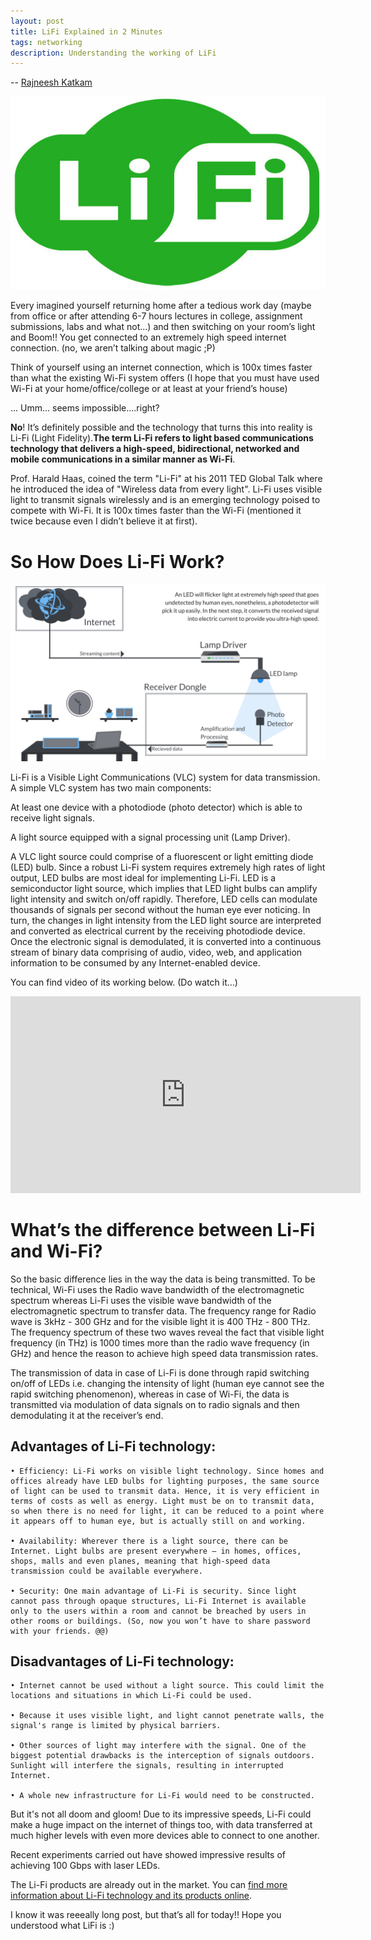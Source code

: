 ```yaml
---
layout: post
title: LiFi Explained in 2 Minutes
tags: networking
description: Understanding the working of LiFi
---
```


-- [Rajneesh Katkam](https://www.linkedin.com/in/rajneesh-katkam-460204115/)

![](/assets/posts/LiFi-Explained-in-2-Minutes/Lifi-image.jpg)


Every imagined yourself returning home after a tedious work day (maybe from office or after attending 6-7 hours lectures in college, assignment submissions, labs and what not…) and then switching on your room’s light and Boom!! You get connected to an extremely high speed internet connection. (no, we aren’t talking about magic ;P)

Think of yourself using an internet connection, which is 100x times faster than what the existing Wi-Fi system offers (I hope that you must have used Wi-Fi at your home/office/college or at least at your friend’s house) 


... Umm… seems impossible....right? 


**No**! It’s definitely possible and the technology that turns this into reality is Li-Fi (Light Fidelity).**The term Li-Fi refers to light based communications technology that delivers a high-speed, bidirectional, networked and mobile communications in a similar manner as Wi-Fi**.


Prof. Harald Haas, coined the term "Li-Fi" at his 2011 TED Global Talk where he introduced the idea of "Wireless data from every light". Li-Fi uses visible light to transmit signals wirelessly and is an emerging technology poised to compete with Wi-Fi. It is 100x times faster than the Wi-Fi (mentioned it twice because even I didn’t believe it at first). 


# So How Does Li-Fi Work? 

![](/assets/posts/LiFi-Explained-in-2-Minutes/how-lifi-works-1024x576.png)

Li-Fi is a Visible Light Communications (VLC) system for data transmission. A simple VLC system has two main components: 

At least one device with a photodiode (photo detector) which is able to receive light signals.

A light source equipped with a signal processing unit (Lamp Driver).

A VLC light source could comprise of a fluorescent or light emitting diode (LED) bulb. Since a robust Li-Fi system requires extremely high rates of light output, LED bulbs are most ideal for implementing Li-Fi. LED is a semiconductor light source, which implies that LED light bulbs can amplify light intensity and switch on/off rapidly. Therefore, LED cells can modulate thousands of signals per second without the human eye ever noticing. In turn, the changes in light intensity from the LED light source are interpreted and converted as electrical current by the receiving photodiode device. Once the electronic signal is demodulated, it is converted into a continuous stream of binary data comprising of audio, video, web, and application information to be consumed by any Internet-enabled device.

You can find video of its working  below. (Do watch it…)

<iframe width="560" height="315" src="https://www.youtube.com/embed/25_dIc_4JG0" title="YouTube video player" frameborder="0" allow="accelerometer; autoplay; clipboard-write; encrypted-media; gyroscope; picture-in-picture" allowfullscreen></iframe>

# What’s the difference between Li-Fi and Wi-Fi?

So the basic difference lies in the way the data is being transmitted. To be technical, Wi-Fi uses the Radio wave bandwidth of the electromagnetic spectrum whereas Li-Fi uses the visible wave bandwidth of the electromagnetic spectrum to transfer data. The frequency range for Radio wave is 3kHz - 300 GHz and for the visible light it is 400 THz - 800 THz. The frequency spectrum of these two waves reveal the fact that visible light frequency (in THz) is 1000 times more than the radio wave frequency (in GHz) and hence the reason to achieve high speed data transmission rates.

The transmission of data in case of Li-Fi is done through rapid switching on/off of LEDs i.e. changing the intensity of light (human eye cannot see the rapid switching phenomenon), whereas in case of Wi-Fi, the data is transmitted via modulation of data signals on to radio signals and then demodulating it at the receiver’s end.


## Advantages of Li-Fi technology:

    • Efficiency: Li-Fi works on visible light technology. Since homes and offices already have LED bulbs for lighting purposes, the same source of light can be used to transmit data. Hence, it is very efficient in terms of costs as well as energy. Light must be on to transmit data, so when there is no need for light, it can be reduced to a point where it appears off to human eye, but is actually still on and working.

    • Availability: Wherever there is a light source, there can be Internet. Light bulbs are present everywhere – in homes, offices, shops, malls and even planes, meaning that high-speed data transmission could be available everywhere.

    • Security: One main advantage of Li-Fi is security. Since light cannot pass through opaque structures, Li-Fi Internet is available only to the users within a room and cannot be breached by users in other rooms or buildings. (So, now you won’t have to share password with your friends. @@)


## Disadvantages of Li-Fi technology:

    • Internet cannot be used without a light source. This could limit the locations and situations in which Li-Fi could be used.

    • Because it uses visible light, and light cannot penetrate walls, the signal's range is limited by physical barriers.

    • Other sources of light may interfere with the signal. One of the biggest potential drawbacks is the interception of signals outdoors. Sunlight will interfere the signals, resulting in interrupted Internet.

    • A whole new infrastructure for Li-Fi would need to be constructed.


But it's not all doom and gloom! Due to its impressive speeds, Li-Fi could make a huge impact on the internet of things too, with data transferred at much higher levels with even more devices able to connect to one another.

Recent experiments carried out have showed impressive results of achieving 100 Gbps with laser LEDs. 

The Li-Fi products are already out in the market. You can [find more information about Li-Fi technology and its products online](https://purelifi.com/).

I know it was reeeally long post, but that’s all for today!! Hope you understood what LiFi is :)


